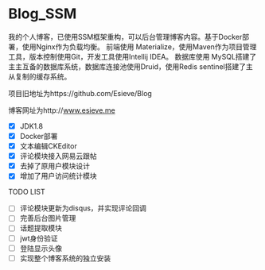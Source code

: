 # Blog_SSM
我的个人博客，已使用SSM框架重构，可以后台管理博客内容。基于Docker部署，使用Nginx作为负载均衡。
前端使用 Materialize，使用Maven作为项目管理工具，版本控制使用Git，开发工具使用Intellij IDEA。
数据库使用 MySQL搭建了主主互备的数据库系统，数据库连接池使用Druid，使用Redis sentinel搭建了主从复制的缓存系统。


项目旧地址为https://github.com/Esieve/Blog

博客网址为http://www.esieve.me
- [x] JDK1.8
- [x] Docker部署
- [x] 文本编辑CKEditor
- [x] 评论模块接入网易云跟帖
- [x] 去掉了原用户模块设计
- [x] 增加了用户访问统计模块

TODO LIST
- [ ] 评论模块更新为disqus，并实现评论回调
- [ ] 完善后台图片管理
- [ ] 话题提取模块
- [ ] jwt身份验证
- [ ] 登陆显示头像
- [ ] 实现整个博客系统的独立安装
